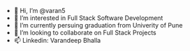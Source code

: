 - 👋 Hi, I’m @varan5
- 👀 I’m interested in Full Stack Software Development
- 🌱 I’m currently persuing graduation from Univerity of Pune
- 💞️ I’m looking to collaborate on Full Stack Projects
- 📫 Linkedin: Varandeep Bhalla

